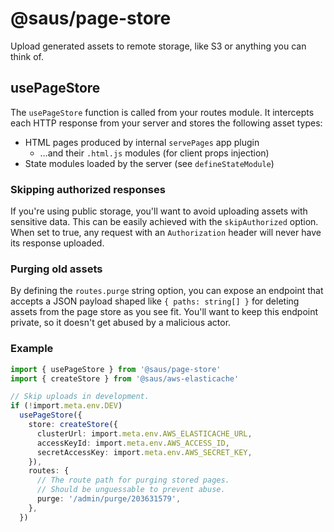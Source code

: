 # @saus/page-store

Upload generated assets to remote storage, like S3 or anything you can think of.

## usePageStore

The `usePageStore` function is called from your routes module. It intercepts each HTTP response from your server and stores the following asset types:

- HTML pages produced by internal `servePages` app plugin
  - …and their `.html.js` modules (for client props injection)
- State modules loaded by the server (see `defineStateModule`)

### Skipping authorized responses

If you're using public storage, you'll want to avoid uploading assets with sensitive data. This can be easily achieved with the `skipAuthorized` option. When set to true, any request with an `Authorization` header will never have its response uploaded.

### Purging old assets

By defining the `routes.purge` string option, you can expose an endpoint that accepts a JSON payload shaped like `{ paths: string[] }` for deleting assets from the page store as you see fit. You'll want to keep this endpoint private, so it doesn't get abused by a malicious actor.

### Example

```ts
import { usePageStore } from '@saus/page-store'
import { createStore } from '@saus/aws-elasticache'

// Skip uploads in development.
if (!import.meta.env.DEV)
  usePageStore({
    store: createStore({
      clusterUrl: import.meta.env.AWS_ELASTICACHE_URL,
      accessKeyId: import.meta.env.AWS_ACCESS_ID,
      secretAccessKey: import.meta.env.AWS_SECRET_KEY,
    }),
    routes: {
      // The route path for purging stored pages.
      // Should be unguessable to prevent abuse.
      purge: '/admin/purge/203631579',
    },
  })
```
